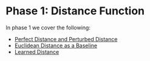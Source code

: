 # Phase 1: Distance Function

In phase 1 we cover the following:
- [Perfect Distance and Perturbed Distance](notebooks/1-distance-estimation/1-perfect-distance-and-perturbed.ipynb)
- [Euclidean Distance as a Baseline](notebooks/1-distance-estimation/2-euclidean-distance.ipynb)
- [Learned Distance](notebooks/1-distance-estimation/3-learned-distance.ipynb)